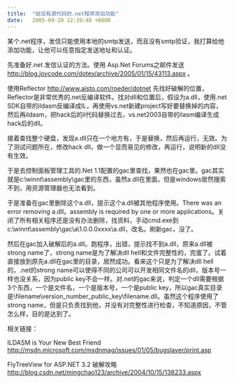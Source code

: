 ```yaml
---
title:  "给没有源代码的.net程序添加功能"
date:   2005-09-10 12:39:48 +0800
---
```


某个.net程序，发信只能使用本地的smtp发送，而且没有smtp验证，我打算给他添加功能，让他可以任意指定发送地址和认证。  

先准备好.net 发信认证的方法。使用 Asp.Net Forums之邮件发送 http://blog.joycode.com/dotey/archive/2005/01/15/43113.aspx 。  

使用Reflector http://www.aisto.com/roeder/dotnet 先找好破解的位置，Reflector是非常优秀的.net反编译软件。找对dll和位置后，假设为a.dll，使用.net SDK自带的ildasm反编译成IL，再使用vs.net新建project写好要替换掉的内容，然后再ildasm，把hack后的il代码替换过去，vs.net2003自带的ilasm编译生成hack后的dll。

接着查找整个硬盘，发现a.dll只在一个地方有，于是替换，然后再运行，无效。为了测试问题所在，修改hack dll，做一个显而易见的修改，再运行，说明新的dll没有生效。  

于是去控制面板管理工具的.Net 1.1配置的gac里查找，果然也在gac里。gac其实就是c:\winnt\assembly\gac里的东西，虽然a.dll在里面，但是windows居然搜索不到，用资源管理器也无法看到。  

于是准备在gac里删除这个a.dll，提示这个a.dll被其他程序使用。There was an error removing a.dll。assembly is required by one or more applications。关闭了所有相关程序还是没有办法删除，找资料，手动cmd.exe到c:\winnt\assembly\gac\a\1.0.0.0xxxx\a.dll，改名。刷新gac，没了。  

然后在gac加入破解后的a.dll。跑程序，出错，提示找不到a.dll，原来a.dll被strong name了，strong name是为了解决dll hell和文件完整性的，完蛋了。试着直接放到原先a.dll在gac里的目录，居然成功。看来这个只是为了解决dll hell的，.net的strong name可以使得不同的公司可以开发相同文件名的dll，版本号一样也没关系，因为public key不会一样。对.net的gac来说，判定一个dll需要根据3个东西，一个是文件名，一个是版本号，一个是public key，所以gac真实目录是\filename\version_number_public_key\filename.dll。虽然这个程序使用了strong name，但是只负责找到他，并没有对完整性进行检查，不知道原因，不管怎么样，目的是达到了。  

相关链接：  

ILDASM is Your New Best Friend
http://msdn.microsoft.com/msdnmag/issues/01/05/bugslayer/print.asp  

FlyTreeView for ASP.NET 3.2 破解攻略  
http://blog.csdn.net/mingchao123/archive/2004/10/15/138233.aspx  

